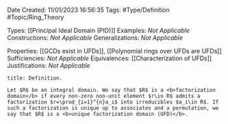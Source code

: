 <div class="topSpace"></div>

Date Created: 11/01/2023 16:56:35
Tags: #Type/Definition #Topic/Ring_Theory

Types: [[Principal Ideal Domain (PID)]]
Examples: <i>Not Applicable</i>
Constructions: <i>Not Applicable</i>
Generalizations: <i>Not Applicable</i>

Properties: [[GCDs exist in UFDs]], [[Polynomial rings over UFDs are UFDs]]
Sufficiencies: <i>Not Applicable</i>
Equivalences: [[Characterization of UFDs]]
Justifications: <i>Not Applicable</i>

``` ad-Definition
title: Definition.

Let $R$ be an integral domain. We say that $R$ is a <b>factorization domain</b> if every non-zero non-unit element $r\in R$ admits a factorization $r=\prod_{i=1}^{n}a_i$ into irreducibles $a_i\in R$. If such a factorization is unique up to associates and a permutation, we say that $R$ is a <b>unique factorization domain (UFD)</b>.

```
